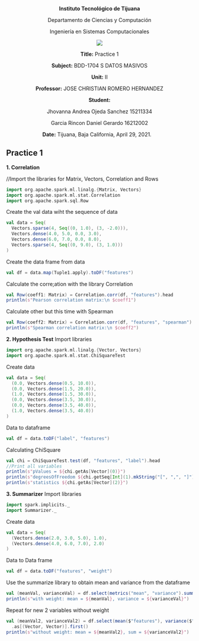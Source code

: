 <div align="center">

**Instituto Tecnológico de Tijuana**

Departamento de Ciencias y Computación

Ingeniería en Sistemas Computacionales

 [![](https://upload.wikimedia.org/wikipedia/commons/2/2e/ITT.jpg)](https://upload.wikimedia.org/wikipedia/commons/2/2e/ITT.jpg)

**Title:**
Practice 1

**Subject:**
BDD-1704 S DATOS MASIVOS

**Unit:**
 II

**Professor:**
JOSE CHRISTIAN ROMERO HERNANDEZ

**Student:**

Jhovanna Andrea Ojeda Sanchez
15211334

Garcia Rincon Daniel Gerardo
16212002



**Date:**
Tijuana, Baja California, April 29, 2021. 
</div>


## Practice 1

**1. Correlation**

//Import the libraries for Matrix, Vectors, Correlation and Rows
```scala
import org.apache.spark.ml.linalg.{Matrix, Vectors}
import org.apache.spark.ml.stat.Correlation
import org.apache.spark.sql.Row
```

Create the val data wiht the sequence of data
```scala
val data = Seq(
  Vectors.sparse(4, Seq((0, 1.0), (3, -2.0))),
  Vectors.dense(4.0, 5.0, 0.0, 3.0),
  Vectors.dense(6.0, 7.0, 0.0, 8.0),
  Vectors.sparse(4, Seq((0, 9.0), (3, 1.0)))
)
```

Create the data frame from data
```scala
val df = data.map(Tuple1.apply).toDF("features")
```

Calculate the corre;ation with the library Correlation
```scala
val Row(coeff1: Matrix) = Correlation.corr(df, "features").head
println(s"Pearson correlation matrix:\n $coeff1")
```

Calculate other but this time with Spearman
```scala
val Row(coeff2: Matrix) = Correlation.corr(df, "features", "spearman").head
println(s"Spearman correlation matrix:\n $coeff2")
```

**2. Hypothesis Test**
Import libraries
```scala
import org.apache.spark.ml.linalg.{Vector, Vectors}
import org.apache.spark.ml.stat.ChiSquareTest
```

Create data 
```scala
val data = Seq(
  (0.0, Vectors.dense(0.5, 10.0)),
  (0.0, Vectors.dense(1.5, 20.0)),
  (1.0, Vectors.dense(1.5, 30.0)),
  (0.0, Vectors.dense(3.5, 30.0)),
  (0.0, Vectors.dense(3.5, 40.0)),
  (1.0, Vectors.dense(3.5, 40.0))
)
```

Data to dataframe
```scala
val df = data.toDF("label", "features")
```

Calculating ChiSquare 
```scala
val chi = ChiSquareTest.test(df, "features", "label").head
//Print all variables
println(s"pValues = ${chi.getAs[Vector](0)}")
println(s"degreesOfFreedom ${chi.getSeq[Int](1).mkString("[", ",", "]")}")
println(s"statistics ${chi.getAs[Vector](2)}")
```

**3. Summarizer**
Import libraries
```scala
import spark.implicits._    
import Summarizer._
```

Create data
```scala
val data = Seq(
  (Vectors.dense(2.0, 3.0, 5.0), 1.0),
  (Vectors.dense(4.0, 6.0, 7.0), 2.0)
)
```

Data to Data frame
```scala
val df = data.toDF("features", "weight")
```

Use the summarize library to obtain mean and variance from the dataframe
```scala
val (meanVal, varianceVal) = df.select(metrics("mean", "variance").summary($"features", $"weight").as("summary")).select("summary.mean", "summary.variance").as[(Vector, Vector)].first()
println(s"with weight: mean = ${meanVal}, variance = ${varianceVal}")
```

Repeat for new 2 variables without weight
```scala
val (meanVal2, varianceVal2) = df.select(mean($"features"), variance($"features"))
  .as[(Vector, Vector)].first()
println(s"without weight: mean = ${meanVal2}, sum = ${varianceVal2}")
```
